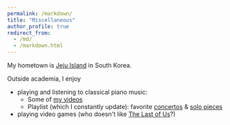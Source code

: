 ```yaml
---
permalink: /markdown/
title: "Miscellaneous"
author_profile: true
redirect_from: 
  - /md/
  - /markdown.html
---
```


My hometown is [Jeju Island](https://en.wikipedia.org/wiki/Jeju_Island) in South Korea. 

Outside academia, I enjoy
* playing and listening to classical piano music:
  * Some of [my videos](https://www.youtube.com/playlist?list=PLJi2V08qqFvdGjDYMPmwK2_7AWMcpT6Dq)
  * Playlist (which I constantly update): favorite [concertos](https://www.youtube.com/playlist?list=PLJi2V08qqFvfP7LcapiOLGJ3YhrbXWsEC) & [solo pieces](https://www.youtube.com/playlist?list=PLJi2V08qqFvfvkWR15sYdbDiNHWW0LQ7t) 
* playing video games (who doesn't like [The Last of Us](https://youtu.be/R2Ebc_OFeug?si=nshG8QjnhOhqRgWe)?)



